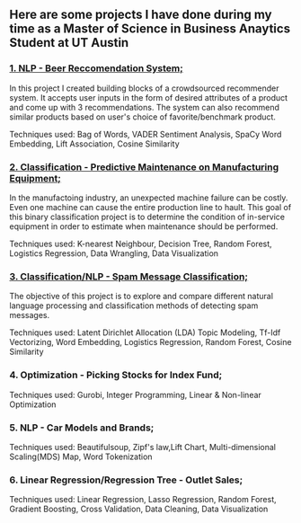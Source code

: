 
## Here are some projects I have done during my time as a Master of Science in Business Anaytics Student at UT Austin


### [1. NLP - Beer Reccomendation System;](https://github.com/kaiczhang/Data-Science-Portfolio/blob/main/Beer%20Recommendation%20System.ipynb)
In this project I created building blocks of a crowdsourced recommender system. It accepts user inputs in the form of desired attributes of a product and come up with 3 recommendations. The system can also recommend similar products based on user's choice of favorite/benchmark product.

Techniques used: Bag of Words, VADER Sentiment Analysis, SpaCy Word Embedding, Lift Association, Cosine Similarity

### [2. Classification - Predictive Maintenance on Manufacturing Equipment;](https://github.com/kaiczhang/Data-Science-Portfolio/blob/main/Predictive%20Maintenance%20on%20Manufacturing%20Equipment.ipynb)
In the manufactoing industry, an unexpected machine failure can be costly. Even one machine can cause the entire production line to hault. This goal of this binary classification project is to determine the condition of in-service equipment in order to estimate when maintenance should be performed.

Techniques used: K-nearest Neighbour, Decision Tree, Random Forest, Logistics Regression, Data Wrangling, Data Visualization

### [3. Classification/NLP - Spam Message Classification;](https://github.com/kaiczhang/Data-Science-Portfolio/blob/main/SpamProject.ipynb)
The objective of this project is to explore and compare different natural language processing and classification methods of detecting spam messages.

Techniques used: Latent Dirichlet Allocation (LDA) Topic Modeling, Tf-Idf Vectorizing, Word Embedding, Logistics Regression, Random Forest, Cosine Similarity

### 4. Optimization - Picking Stocks for Index Fund;
Techniques used: Gurobi, Integer Programming, Linear & Non-linear Optimization

### 5. NLP - Car Models and Brands; 
Techniques used: Beautifulsoup, Zipf's law,Lift Chart, Multi-dimensional Scaling(MDS) Map, Word Tokenization

### 6. Linear Regression/Regression Tree - Outlet Sales;
Techniques used: Linear Regression, Lasso Regression, Random Forest, Gradient Boosting, Cross Validation, Data Cleaning, Data Visualization


